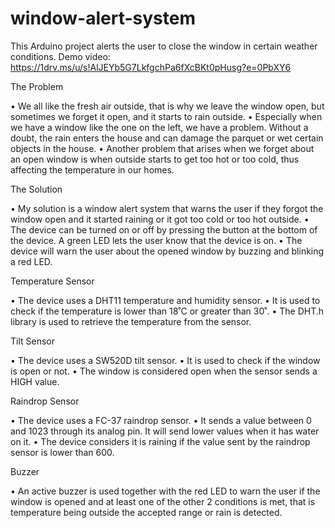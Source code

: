# window-alert-system
This Arduino project alerts the user to close the window in certain weather conditions.
Demo video: https://1drv.ms/u/s!AlJEYb5G7LkfgchPa6fXcBKt0pHusg?e=0PbXY6

The Problem

•	We all like the fresh air outside, that is why we leave the window open, but sometimes we forget it open, and it starts to rain outside.
•	Especially when we have a window like the one on the left, we have a problem. Without a doubt, the rain enters the house and can damage the parquet or wet certain objects in the house.
•	Another problem that arises when we forget about an open window is when outside starts to get too hot or too cold, thus affecting the temperature in our homes.

The Solution

•	My solution is a window alert system that warns the user if they forgot the window open and it started raining or it got too cold or too hot outside.
•	The device can be turned on or off by pressing the button at the bottom of the device. A green LED lets the user know that the device is on.
•	The device will warn the user about the opened window by buzzing and blinking a red LED.

Temperature Sensor

•	The device uses a DHT11 temperature and humidity sensor.
•	It is used to check if the temperature is lower than 18˚C or greater than 30˚.
•	The DHT.h library is used to retrieve the temperature from the sensor.

Tilt Sensor

•	The device uses a SW520D tilt sensor.
•	It is used to check if the window is open or not.
•	The window is considered open when the sensor sends a HIGH value.

Raindrop Sensor

•	The device uses a FC-37 raindrop sensor.
•	It sends a value between 0 and 1023 through its analog pin. It will send lower values when it has water on it.
•	The device considers it is raining if the value sent by the raindrop sensor is lower than 600.

Buzzer

•	An active buzzer is used together with the red LED to warn the user if the window is opened and at least one of the other 2 conditions is met, that is temperature being outside the accepted range or rain is detected.

